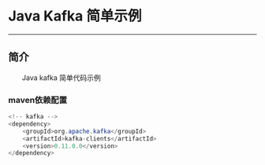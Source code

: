 # Java Kafka 简单示例
***
## 简介
&ensp;&ensp;&ensp;&ensp;Java kafka 简单代码示例

### maven依赖配置
```java
<!-- kafka -->
<dependency>
    <groupId>org.apache.kafka</groupId>
    <artifactId>kafka-clients</artifactId>
    <version>0.11.0.0</version>
</dependency>
```